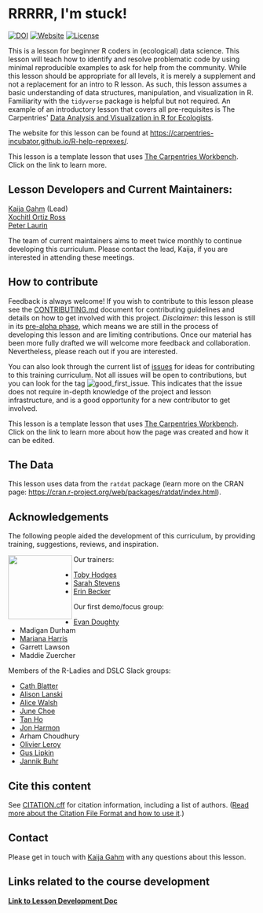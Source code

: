 # RRRRR, I'm stuck!
[![DOI](https://img.shields.io/badge/DOI-10.17605%2FOSF.IO%2F37JPQ-blue?link=https%3A%2F%2Fosf.io%2F37jpq%2F)](https://osf.io/37jpq/) 
[![Website](https://img.shields.io/badge/website-RRRRR,_I'm_stuck-B067B0?link=https%3A%2F%2Fcarpentries-incubator.github.io%2FR-help-reprexes%2F)](https://carpentries-incubator.github.io/R-help-reprexes/)
[![License](https://img.shields.io/badge/license-CC_BY-green?link=https%3A%2F%2Fgithub.com%2Fkaijagahm%2FR-help-reprexes%2Fblob%2Fmain%2FLICENSE.md)](LICENSE.md)

This is a lesson for beginner R coders in (ecological) data science. This lesson will teach how to identify and resolve problematic code by using minimal reproducible examples to ask for help from the community. While this lesson should be appropriate for all levels, it is merely a supplement and not a replacement for an intro to R lesson. As such, this lesson assumes a basic understanding of data structures, manipulation, and visualization in R. Familiarity with the `tidyverse` package is helpful but not required. An example of an introductory lesson that covers all pre-requisites is The Carpentries' [Data Analysis and Visualization in R for Ecologists](https://datacarpentry.org/R-ecology-lesson/).

The website for this lesson can be found at https://carpentries-incubator.github.io/R-help-reprexes/. 

This lesson is a template lesson that uses [The Carpentries Workbench][workbench]. Click on the link to learn more. 

## Lesson Developers and Current Maintainers:

[Kaija Gahm](https://github.com/kaijagahm) (Lead)  
[Xochitl Ortiz Ross](https://github.com/xortizross)   
[Peter Laurin](https://github.com/peterlaurin) 

The team of current maintainers aims to meet twice monthly to continue developing this curriculum. Please contact the lead, Kaija, if you are interested in attending these meetings.

## How to contribute

Feedback is always welcome! If you wish to contribute to this lesson please see the [CONTRIBUTING.md](CONTRIBUTING.md) document for contributing guidelines and details on how to get involved with this project. *Disclaimer*: this lesson is still in its [pre-alpha phase](https://carpentries.github.io/lesson-development-training/lesson-design.html#iterative-development), which means we are still in the process of developing this lesson and are limiting contributions. Once our material has been more fully drafted we will welcome more feedback and collaboration. Nevertheless, please reach out if you are interested.

You can also look through the current list of [issues](https://github.com/carpentries/lesson-development-training/issues)
for ideas for contributing to this training curriculum. Not all issues will be open to contributions, but you can look for the tag ![good_first_issue](https://img.shields.io/badge/-good%20first%20issue-gold.svg).
This indicates that the issue does not require in-depth knowledge of the project and lesson infrastructure, and is a good opportunity for a new contributor to get involved.

This lesson is a template lesson that uses [The Carpentries Workbench][workbench]. Click on the link to learn more about how the page was created and how it can be edited.

## The Data

This lesson uses data from the `ratdat` package (learn more on the CRAN page: https://cran.r-project.org/web/packages/ratdat/index.html).

## Acknowledgements

The following people aided the development of this curriculum, by providing training, suggestions, reviews, and inspiration.

<img align="left" width='130' src="https://github.com/carpentries/lesson-development-training/blob/main/episodes/fig/CLDT-hex-sticker.png"  /> 

Our trainers:

* [Toby Hodges](https://github.com/tobyhodges)
* [Sarah Stevens](https://github.com/sstevens2)
* [Erin Becker](https://github.com/erinbecker)


Our first demo/focus group:

* [Evan Doughty](https://orcid.org/0000-0002-0248-8818)
* Madigan Durham
* [Mariana Harris](https://github.com/mariharris)
* Garrett Lawson
* Maddie Zuercher

Members of the R-Ladies and DSLC Slack groups:
* [Cath Blatter](https://github.com/cathblatter)
* [Alison Lanski](https://github.com/AlisonLanski)
* [Alice Walsh](https://github.com/awalsh17)
* [June Choe](https://github.com/yjunechoe)
* [Tan Ho](https://github.com/tanho63)
* [Jon Harmon](https://github.com/jonthegeek)
* Arham Choudhury
* [Olivier Leroy](https://github.com/defuneste)
* [Gus Lipkin](https://github.com/guslipkin)
* [Jannik Buhr](https://github.com/jmbuhr)

## Cite this content
See [CITATION.cff](CITATION.cff) for citation information, including a list of authors.
([Read more about the Citation File Format and how to use it](https://citation-file-format.github.io/).)

## Contact
Please get in touch with [Kaija Gahm](https://github.com/kaijagahm) with any questions about this lesson.

## Links related to the course development

[**Link to Lesson Development Doc**](https://docs.google.com/document/d/1CkcEyFjr3u1JTos1w9lO0XYcgTJ9wRE6m6LhlwDh1dA/edit#heading=h.awmdspank0xf)


[workbench]: https://carpentries.github.io/sandpaper-docs/
